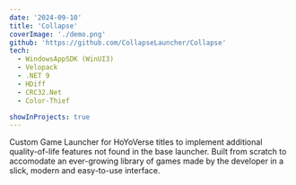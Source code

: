 ```yaml
---
date: '2024-09-10'
title: 'Collapse'
coverImage: './demo.png'
github: 'https://github.com/CollapseLauncher/Collapse'
tech:
  - WindowsAppSDK (WinUI3)
  - Velopack
  - .NET 9
  - HDiff
  - CRC32.Net
  - Color-Thief

showInProjects: true
---
```


Custom Game Launcher for HoYoVerse titles to implement additional quality-of-life features not found in the base launcher. Built from scratch to accomodate an ever-growing library of games made by the developer in a slick, modern and easy-to-use interface.
